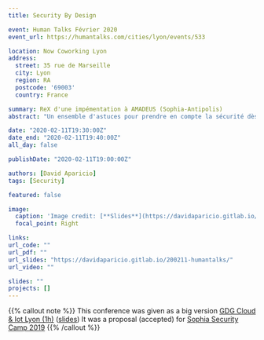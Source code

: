 ```yaml
---
title: Security By Design

event: Human Talks Février 2020
event_url: https://humantalks.com/cities/lyon/events/533

location: Now Coworking Lyon
address:
  street: 35 rue de Marseille
  city: Lyon
  region: RA
  postcode: '69003'
  country: France

summary: ReX d'une impémentation à AMADEUS (Sophia-Antipolis)
abstract: "Un ensemble d'astuces pour prendre en compte la sécurité dès la conception. Je partagerai mon expérience au sein d'une implémentation à AMADEUS (Sophia-Antipolis)."

date: "2020-02-11T19:30:00Z"
date_end: "2020-02-11T19:40:00Z"
all_day: false

publishDate: "2020-02-11T19:00:00Z"

authors: [David Aparicio]
tags: [Security]

featured: false

image:
  caption: 'Image credit: [**Slides**](https://davidaparicio.gitlab.io/200211-humantalks/)'
  focal_point: Right

links:
url_code: ""
url_pdf: ""
url_slides: "https://davidaparicio.gitlab.io/200211-humantalks/"
url_video: ""

slides: ""
projects: []
---
```


{{% callout note %}}
This conference was given as a big version [GDG Cloud & Iot Lyon (1h)](talk/la-sauvegarde-de-kerberos/) ([slides](https://davidaparicio.gitlab.io/200213-gdglyon/))
It was a proposal (accepted) for [Sophia Security Camp 2019](talk/agilite-et-securite-numeriques/)
{{% /callout %}}